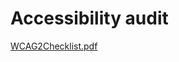 # Accessibility audit


[WCAG2Checklist.pdf](https://github.com/jaketharris/WSD2-2022/files/11487404/WCAG2Checklist.pdf)
